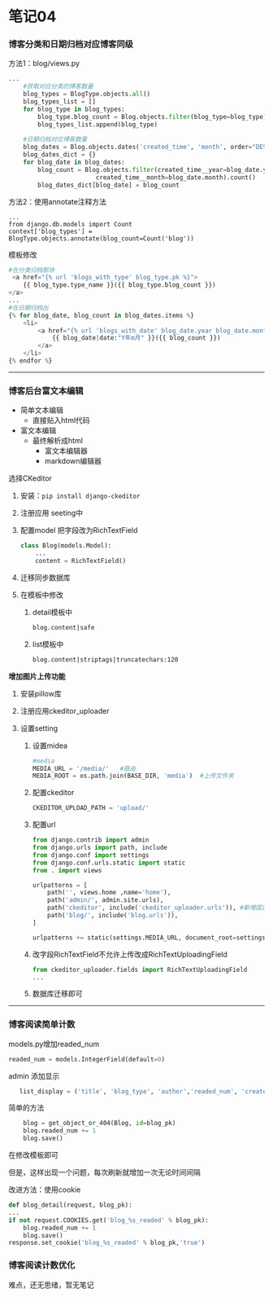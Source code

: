 # 笔记04

### 博客分类和日期归档对应博客同级

方法1：blog/views.py

```python
...
    #获取对应分类的博客数量
    blog_types = BlogType.objects.all()
    blog_types_list = []
    for blog_type in blog_types:
    	blog_type.blog_count = Blog.objects.filter(blog_type=blog_type).count()
   		blog_types_list.append(blog_type)
    
    #日期归档对应博客数量
    blog_dates = Blog.objects.dates('created_time', 'month', order="DESC")
    blog_dates_dict = {}
    for blog_date in blog_dates:
    	blog_count = Blog.objects.filter(created_time__year=blog_date.year,
                        created_time__month=blog_date.month).count()
    	blog_dates_dict[blog_date] = blog_count
```

方法2：使用annotate注释方法

```
...
from django.db.models import Count
context['blog_types'] = BlogType.objects.annotate(blog_count=Count('blog'))
```



模板修改

```python
#在分类归档那块
 <a href="{% url 'blogs_with_type' blog_type.pk %}">
	{{ blog_type.type_name }}({{ blog_type.blog_count }})
</a>
...
#在日期归档出
{% for blog_date, blog_count in blog_dates.items %}
	<li>
		<a href="{% url 'blogs_with_date' blog_date.year blog_date.month %}">
			{{ blog_date|date:"Y年m月" }}({{ blog_count }})
		</a>
	</li>
{% endfor %}
```



------

### 博客后台富文本编辑

- 简单文本编辑
  - 直接贴入html代码
- 富文本编辑
  - 最终解析成html
    - 富文本编辑器
    - markdown编辑器

选择CKeditor

1. 安装：`pip install django-ckeditor`

2. 注册应用 seeting中

3. 配置model 把字段改为RichTextField

   ```python
   class Blog(models.Model):
       ...
       content = RichTextField()
   ```

4. 迁移同步数据库

5. 在模板中修改

   1. detail模板中

      ```html
      blog.content|safe
      ```

   2. list模板中

      ```html
      blog.content|striptags|truncatechars:120
      ```



**增加图片上传功能**

1. 安装pillow库

2. 注册应用ckeditor_uploader 

3. 设置setting

   1. 设置midea

      ```python
      #media
      MEDIA_URL = '/media/'   #路由
      MEDIA_ROOT = os.path.join(BASE_DIR, 'media')  #上传文件夹
      ```

   2. 配置ckeditor

      ```python
      CKEDITOR_UPLOAD_PATH = 'upload/'
      ```

   3. 配置url

      ```python
      from django.contrib import admin
      from django.urls import path, include
      from django.conf import settings
      from django.conf.urls.static import static
      from . import views
      
      urlpatterns = [
          path('', views.home ,name='home'),
          path('admin/', admin.site.urls),
          path('ckeditor', include('ckeditor_uploader.urls')), #新增固定写法
          path('blog/', include('blog.urls')),
      ]
      
      urlpatterns += static(settings.MEDIA_URL, document_root=settings.MEDIA_ROOT)
      
      ```

   4. 改字段RichTextField不允许上传改成RichTextUploadingField

      ```python
      from ckeditor_uploader.fields import RichTextUploadingField
      ...
      ```

   5. 数据库迁移即可

------



### 博客阅读简单计数

models.py增加readed_num

```python
readed_num = models.IntegerField(default=0)
```

admin 添加显示

```python
   list_display = ('title', 'blog_type', 'author','readed_num', 'created_time', 'last_updated_time')
```

简单的方法

```python
    blog = get_object_or_404(Blog, id=blog_pk)
    blog.readed_num += 1 
    blog.save()
```

在修改模板即可

但是，这样出现一个问题，每次刷新就增加一次无论时间间隔

改进方法：使用cookie

```python
def blog_detail(request, blog_pk):
...
if not request.COOKIES.get('blog_%s_readed' % blog_pk):
    blog.readed_num += 1 
    blog.save()
response.set_cookie('blog_%s_readed' % blog_pk,'true')
```



### 博客阅读计数优化

难点，还无思绪，暂无笔记